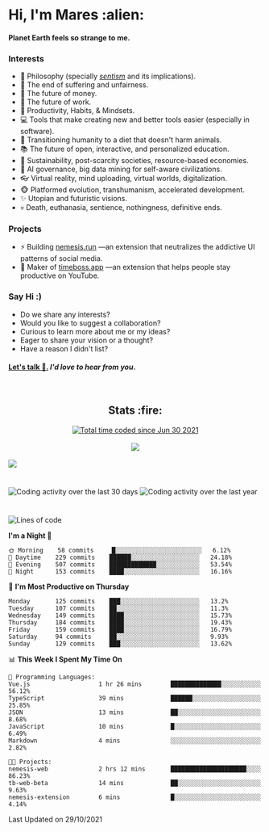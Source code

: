 <h1>Hi, I'm Mares :alien:</h1>

#### Planet Earth feels so strange to me.

### **Interests**

- 🌊 Philosophy (specially [_sentism_][sentismmedium] and its implications).
- 🎯 The end of suffering and unfairness.
- 💸 The future of money.
- 💼 The future of work.
- 🧠 Productivity, Habits, & Mindsets.
- 💻 Tools that make creating new and better tools easier (especially in software).
- 🥗 Transitioning humanity to a diet that doesn't harm animals.
- 📚 The future of open, interactive, and personalized education.
- 🌱 Sustainability, post-scarcity societies, resource-based economies.
- 🤖 AI governance, big data mining for self-aware civilizations.
- 👓 Virtual reality, mind uploading, virtual worlds, digitalization.
- 🐵 Platformed evolution, transhumanism, accelerated development.
- ✨ Utopian and futuristic visions.
- 💀 Death, euthanasia, sentience, nothingness, definitive ends.


### **Projects**

- ⚡ Building [nemesis.run](https://nemesis.run) —an extension that neutralizes the addictive UI patterns of social media.
- 💎 Maker of [timeboss.app](https://timeboss.app) —an extension that helps people stay productive on YouTube.


### **Say Hi :)**

- Do we share any interests?
- Would you like to suggest a collaboration?
- Curious to learn more about me or my ideas?
- Eager to share your vision or a thought?
- Have a reason I didn't list?

#### [Let's talk :wave:.](mailto:mareszhar@gmail.com) _I'd love to hear from you_.

[sentismmedium]: https://medium.com/@mareszhar/born-a-prisoner-a-reflection-about-life-its-struggles-and-a-plan-to-escape-d8566ce9b026

<br>

<h2 align="center">Stats :fire:</h2>

<div align="center">
  <a href="https://wakatime.com/@cfdc0e0d-4860-4b62-9ff0-cb659185525e">
    <img src="https://wakatime.com/badge/user/cfdc0e0d-4860-4b62-9ff0-cb659185525e.svg" alt="Total time coded since Jun 30 2021" />
  </a>
</div>

<br>

<div align="center">
  <img src="https://github-readme-streak-stats.herokuapp.com?user=mareszhar&theme=black-ice&hide_border=true&stroke=FFFFFF15&ring=DF8FFE&fire=DF8FFE&currStreakLabel=DF8FFE&background=1A232A&currStreakNum=86FFAB">
</div>

<!-- Add or remove this: &dates=B1AAB3FF at the end of the streak stats URL if they get bugged and aren't updating -->

<br>

<img src="https://activity-graph.herokuapp.com/graph?username=mareszhar&theme=nord&bg_color=00000000&color=979797&line=DF8FFE&point=00000000&area=true&hide_border=true">

<br>

<h1></h1>

<img src="https://wakatime.com/share/@mares/5df0ff02-9c79-41b4-b540-51dc9c65a57b.svg" alt="Coding activity over the last 30 days" />
<img src="https://wakatime.com/share/@mares/ea89ba71-f374-40af-930c-e0655909fe37.svg" alt="Coding activity over the last year" />

<h1></h1>

<!--START_SECTION:waka-->
![Lines of code](https://img.shields.io/badge/From%20Hello%20World%20I%27ve%20Written-156443%20lines%20of%20code-blue)

**I'm a Night 🦉** 

```text
🌞 Morning    58 commits     █░░░░░░░░░░░░░░░░░░░░░░░░   6.12% 
🌆 Daytime    229 commits    ██████░░░░░░░░░░░░░░░░░░░   24.18% 
🌃 Evening    507 commits    █████████████░░░░░░░░░░░░   53.54% 
🌙 Night      153 commits    ████░░░░░░░░░░░░░░░░░░░░░   16.16%

```
📅 **I'm Most Productive on Thursday** 

```text
Monday       125 commits    ███░░░░░░░░░░░░░░░░░░░░░░   13.2% 
Tuesday      107 commits    ██░░░░░░░░░░░░░░░░░░░░░░░   11.3% 
Wednesday    149 commits    ████░░░░░░░░░░░░░░░░░░░░░   15.73% 
Thursday     184 commits    ████░░░░░░░░░░░░░░░░░░░░░   19.43% 
Friday       159 commits    ████░░░░░░░░░░░░░░░░░░░░░   16.79% 
Saturday     94 commits     ██░░░░░░░░░░░░░░░░░░░░░░░   9.93% 
Sunday       129 commits    ███░░░░░░░░░░░░░░░░░░░░░░   13.62%

```


📊 **This Week I Spent My Time On** 

```text
💬 Programming Languages: 
Vue.js                   1 hr 26 mins        ██████████████░░░░░░░░░░░   56.12% 
TypeScript               39 mins             ██████░░░░░░░░░░░░░░░░░░░   25.85% 
JSON                     13 mins             ██░░░░░░░░░░░░░░░░░░░░░░░   8.68% 
JavaScript               10 mins             █░░░░░░░░░░░░░░░░░░░░░░░░   6.49% 
Markdown                 4 mins              ░░░░░░░░░░░░░░░░░░░░░░░░░   2.82%

🐱‍💻 Projects: 
nemesis-web              2 hrs 12 mins       █████████████████████░░░░   86.23% 
tb-web-beta              14 mins             ██░░░░░░░░░░░░░░░░░░░░░░░   9.63% 
nemesis-extension        6 mins              █░░░░░░░░░░░░░░░░░░░░░░░░   4.14%

```


 Last Updated on 29/10/2021
<!--END_SECTION:waka-->
